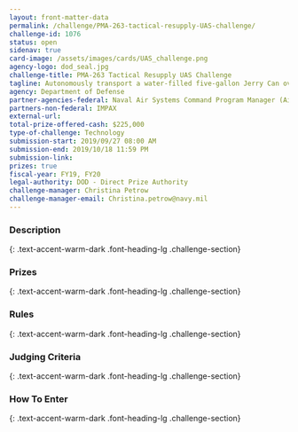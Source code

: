 ```yaml
---
layout: front-matter-data
permalink: /challenge/PMA-263-tactical-resupply-UAS-challenge/
challenge-id: 1076
status: open
sidenav: true
card-image: /assets/images/cards/UAS_challenge.png
agency-logo: dod_seal.jpg
challenge-title: PMA-263 Tactical Resupply UAS Challenge
tagline: Autonomously transport a water-filled five-gallon Jerry Can over a 10 km course to win cash prizes.
agency: Department of Defense
partner-agencies-federal: Naval Air Systems Command Program Manager (Air), Small Tactical Unmanned Aircraft Systems (PMA-263)
partners-non-federal: IMPAX
external-url:
total-prize-offered-cash: $225,000
type-of-challenge: Technology
submission-start: 2019/09/27 08:00 AM
submission-end: 2019/10/18 11:59 PM
submission-link:  
prizes: true
fiscal-year: FY19, FY20
legal-authority: DOD - Direct Prize Authority
challenge-manager: Christina Petrow
challenge-manager-email: Christina.petrow@navy.mil
---
```




<!-- Description start -->
### Description
{: .text-accent-warm-dark .font-heading-lg .challenge-section}


<!-- Prizes start -->
### Prizes
{: .text-accent-warm-dark .font-heading-lg .challenge-section}


<!-- Rules start -->
### Rules 
{: .text-accent-warm-dark .font-heading-lg .challenge-section}


<!-- Judging start -->
### Judging Criteria
{: .text-accent-warm-dark .font-heading-lg .challenge-section}


<!--  How To Enter start -->
### How To Enter
{: .text-accent-warm-dark .font-heading-lg .challenge-section}
